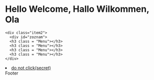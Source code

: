 <html>

<head>
<link rel="stylesheet" href="https://stackpath.bootstrapcdn.com/bootstrap/4.5.0/css/bootstrap.min.css"
integrity="sha384-9aIt2nRpC12Uk9gS9baDl411NQApFmC26EwAOH8WgZl5MYYxFfc+NcPb1dKGj7Sk" crossorigin="anonymous">
<link href="main.css" rel="stylesheet" type="text/css">
<title>Stranka chlapca z Modry</title>
<head/>

<body>
  <div class="grid-container">
    <div class="item1"><h1>Hello Welcome, Hallo Wilkommen, Ola</h1></div>

    <div class="item2">
      <div id="zoznam">
      <h3 class = "Menu"></h3>
      <h3 class = "Menu"></h3>
      <h3 class = "Menu"></h3>
      <h3 class = "Menu"></h3>
    </div>
  </div>
    <div class="item3"><p  id="Latinskytext"></p></div>
    <div class="item4"><li><a href="Hlavna_stranka.html">do not click(secret)</a></li></div>
    <div class="item5">Footer</div>
  </div>
